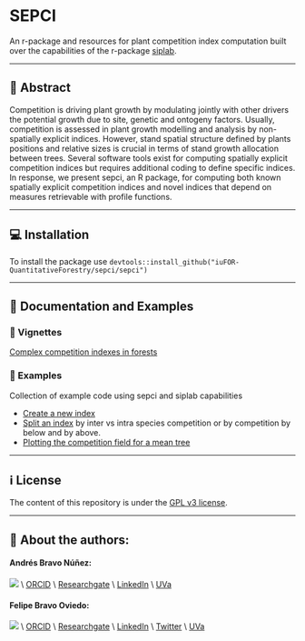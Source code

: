 # SEPCI
An r-package and resources for plant competition index computation built over the capabilities of the r-package [siplab](https://github.com/ogarciav/siplab).

---

## :book: Abstract 
Competition is driving plant growth by modulating jointly with other drivers the potential growth due to site, genetic and ontogeny factors. Usually, competition is assessed in plant growth modelling and analysis by non-spatially explicit indices. However, stand spatial structure defined by plants positions and relative sizes is crucial in terms of stand growth allocation between trees. Several software tools exist for computing spatially explicit competition indices but requires additional coding to define specific indices. In response, we present sepci, an R package, for computing both known spatially explicit competition indices and novel indices that depend on measures retrievable with profile functions.

---

## :computer: Installation
To install the package use ```devtools::install_github("iuFOR-QuantitativeForestry/sepci/sepci")```

---

## :page_facing_up: Documentation and Examples
### :scroll: Vignettes
[Complex competition indexes in forests](https://html-preview.github.io/?url=https://github.com/iuFOR-QuantitativeForestry/sepci/blob/main/sepci/doc/sepci.html)

### :hammer: Examples
Collection of example code using sepci and siplab capabilities
* [Create a new index](examples/creating_a_new_index.R)
* [Split an index](examples/splitting_an_index.R) by inter vs intra species competition or by competition by below and by above.
* [Plotting the competition field for a mean tree](examples/plotting_mean_tree_competition_field.R)

---

## :information_source: License

The content of this repository is under the [GPL v3 license](./LICENSE).

---

## :link: About the authors:

#### Andrés Bravo Núñez:

[![](https://github.com/andbrav.png?size=50)](https://github.com/andbrav) \\
[ORCID](https://orcid.org/0009-0003-6650-3487) \\
[Researchgate](https://www.researchgate.net/profile/Andres-Bravo-Nunez-2) \\
[LinkedIn](https://es.linkedin.com/in/andbrav) \\
[UVa](https://portaldelaciencia.uva.es/investigadores/874028/detalle)

#### Felipe Bravo Oviedo:

[![](https://github.com/Felipe-Bravo.png?size=50)](https://github.com/Felipe-Bravo) \\
[ORCID](https://orcid.org/0000-0001-7348-6695) \\
[Researchgate](https://www.researchgate.net/profile/Felipe-Bravo-11) \\
[LinkedIn](https://www.linkedin.com/in/felipebravooviedo) \\
[Twitter](https://twitter.com/fbravo_SFM) \\
[UVa](https://portaldelaciencia.uva.es/investigadores/181874/detalle)

